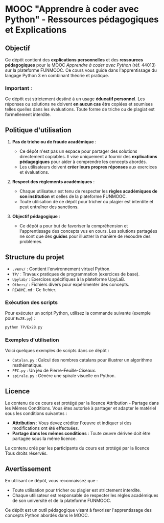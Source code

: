 # MOOC "Apprendre à coder avec Python" - Ressources pédagogiques et Explications

## Objectif

Ce dépôt contient des **explications personnelles** et des **ressources pédagogiques** pour le MOOC *Apprendre à coder avec Python* (réf. 44013) sur la plateforme FUNMOOC. Ce cours vous guide dans l'apprentissage du langage Python 3 en combinant théorie et pratique.

### Important :
Ce dépôt est strictement destiné à un usage **éducatif personnel**. Les réponses ou solutions ne doivent **en aucun cas** être copiées et soumises telles quelles dans les évaluations. Toute forme de triche ou de plagiat est formellement interdite.


## Politique d'utilisation

1. **Pas de triche ou de fraude académique** :
   - Ce dépôt n'est pas un espace pour partager des solutions directement copiables. Il vise uniquement à fournir des **explications pédagogiques** pour aider à comprendre les concepts abordés.
   - Les utilisateurs doivent **créer leurs propres réponses** aux exercices et évaluations.

2. **Respect des règlements académiques** :
   - Chaque utilisateur est tenu de respecter les **règles académiques de son institution** et celles de la plateforme FUNMOOC.
   - Toute utilisation de ce dépôt pour tricher ou plagier est interdite et peut entraîner des sanctions.

3. **Objectif pédagogique** :
   - Ce dépôt a pour but de favoriser la compréhension et l'apprentissage des concepts vus en cours. Les solutions partagées ne sont que des **guides** pour illustrer la manière de résoudre des problèmes.

## Structure du projet

- `.venv/` : Contient l'environnement virtuel Python.
- `TP/` : Travaux pratiques de programmation (exercices de base).
- `Upylab/` : Exercices spécifiques à la plateforme UpyLaB.
- `Others/` : Fichiers divers pour expérimenter des concepts.
- `README.md` : Ce fichier.


### Exécution des scripts

Pour exécuter un script Python, utilisez la commande suivante (exemple pour `Ex28.py`) :
```bash
python TP/Ex28.py
```

### Exemples d'utilisation

Voici quelques exemples de scripts dans ce dépôt :

- `Catalan.py` : Calcul des nombres catalans pour illustrer un algorithme mathématique.
- `PFC.py` : Un jeu de Pierre-Feuille-Ciseaux.
- `spirale.py` : Génère une spirale visuelle en Python.

## Licence

Le contenu de ce cours est protégé par la licence Attribution - Partage dans les Mêmes Conditions. Vous êtes autorisé à partager et adapter le matériel sous les conditions suivantes :

- **Attribution** : Vous devez créditer l'œuvre et indiquer si des modifications ont été effectuées.
- **Partage dans les mêmes conditions** : Toute œuvre dérivée doit être partagée sous la même licence.

Le contenu créé par les participants du cours est protégé par la licence Tous droits réservés.

## Avertissement

En utilisant ce dépôt, vous reconnaissez que :

- Toute utilisation pour tricher ou plagier est strictement interdite.
- Chaque utilisateur est responsable de respecter les règles académiques de son université et de la plateforme FUNMOOC.

Ce dépôt est un outil pédagogique visant à favoriser l'apprentissage des concepts Python abordés dans le MOOC.


